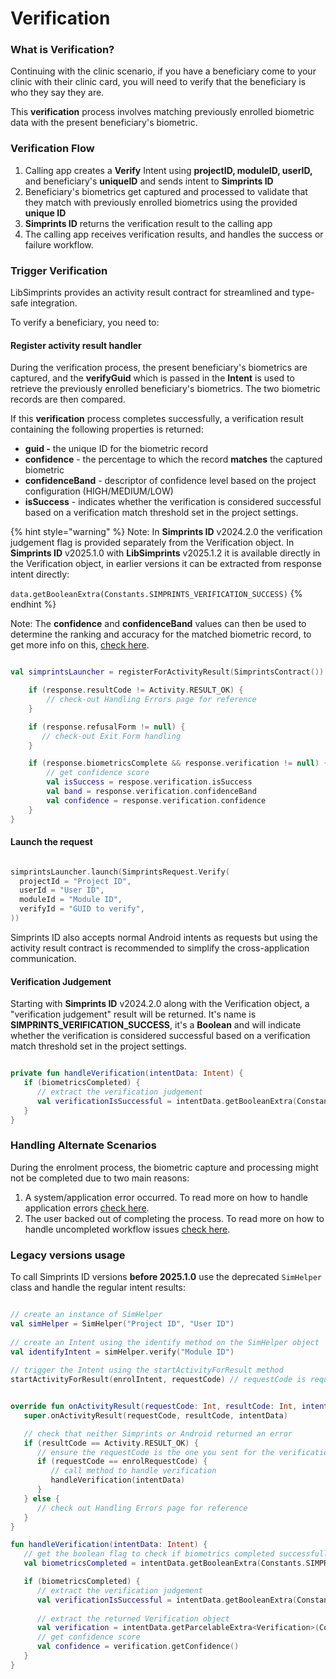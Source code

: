 # Verification

### What is Verification?

Continuing with the clinic scenario, if you have a beneficiary come to your clinic with their clinic card, you will need to verify that the beneficiary is who they say they are.

This **verification** process involves matching previously enrolled biometric data with the present beneficiary's biometric.

### Verification Flow

1. Calling app creates a **Verify** Intent using **projectID, moduleID, userID,** and beneficiary's **uniqueID** and sends intent to **Simprints ID**
2. Beneficiary's biometrics get captured and processed to validate that they match with previously enrolled biometrics using the provided **unique ID**
3. **Simprints ID** returns the verification result to the calling app
4. The calling app receives verification results, and handles the success or failure workflow.

### Trigger Verification

LibSimprints provides an activity result contract for streamlined and type-safe integration.&#x20;

To verify a beneficiary, you need to:&#x20;

#### Register activity result handler

During the verification process, the present beneficiary's biometrics are captured, and the **verifyGuid** which is passed in the **Intent** is used to retrieve the previously enrolled beneficiary's biometrics. The two biometric records are then compared.

If this **verification** process completes successfully, a verification result containing the following properties is returned:

* **guid -** the unique ID for the biometric record
* **confidence** - the percentage to which the record **matches** the captured biometric
* **confidenceBand** - descriptor of confidence level based on the project configuration (HIGH/MEDIUM/LOW)
* **isSuccess** - indicates whether the verification is considered successful based on a verification match threshold set in the project settings.

{% hint style="warning" %}
Note: In **Simprints ID** v2024.2.0 the verification judgement flag is provided separately from the Verification object. In  **Simprints ID** v2025.1.0 with **LibSimprints** v2025.1.2 it is available directly in the Verification object, in earlier versions it can be extracted from response intent directly:

`data.getBooleanExtra(Constants.SIMPRINTS_VERIFICATION_SUCCESS)`
{% endhint %}

Note: The **confidence** and **confidenceBand** values can then be used to determine the ranking and accuracy for the matched biometric record, to get more info on this, [check here](confidence-score-bands.md).

```kotlin

val simprintsLauncher = registerForActivityResult(SimprintsContract()) { response ->

    if (response.resultCode != Activity.RESULT_OK) {
        // check-out Handling Errors page for reference
    }

    if (response.refusalForm != null) {
       // check-out Exit Form handling
    }

    if (response.biometricsComplete && response.verification != null) {
        // get confidence score
        val isSuccess = respose.verification.isSuccess
        val band = response.verification.confidenceBand
        val confidence = response.verification.confidence
    }
}
```

#### Launch the request

```kotlin

simprintsLauncher.launch(SimprintsRequest.Verify(
  projectId = "Project ID", 
  userId = "User ID",
  moduleId = "Module ID",
  verifyId = "GUID to verify",
))
```

Simprints ID also accepts normal Android intents as requests but using the activity result contract is recommended to simplify the cross-application communication.&#x20;

#### Verification Judgement

Starting with **Simprints ID** v2024.2.0 along with the Verification object, a "verification judgement" result will be returned. It's name is **SIMPRINTS\_VERIFICATION\_SUCCESS**, it's a **Boolean** and will indicate whether the verification is considered successful based on a verification match threshold set in the project settings.

```kotlin

private fun handleVerification(intentData: Intent) {
   if (biometricsCompleted) {
      // extract the verification judgement
      val verificationIsSuccessful = intentData.getBooleanExtra(Constants.SIMPRINTS_VERIFICATION_SUCCESS);
   }
}
```

### Handling Alternate Scenarios

During the enrolment process, the biometric capture and processing might not be completed due to two main reasons:

1. A system/application error occurred. To read more on how to handle application errors [check here](handling-errors.md).
2. The user backed out of completing the process. To read more on how to handle uncompleted workflow issues [check here](exit-forms.md).

### Legacy versions usage

To call Simprints ID versions **before 2025.1.0** use the deprecated `SimHelper` class and handle the regular intent results:

```kotlin

// create an instance of SimHelper​
val simHelper = SimHelper("Project ID", "User ID")
​
// create an Intent using the identify method on the SimHelper object
val identifyIntent = simHelper.verify("Module ID")
​
// trigger the Intent using the startActivityForResult method​
startActivityForResult(enrolIntent, requestCode) // requestCode is required for Android intents
```

```kotlin

override fun onActivityResult(requestCode: Int, resultCode: Int, intentData: Intent) {
   super.onActivityResult(requestCode, resultCode, intentData)

   // check that neither Simprints or Android returned an error
   if (resultCode == Activity.RESULT_OK) {
      // ensure the requestCode is the one you sent for the verification request
      if (requestCode == enrolRequestCode) {
         // call method to handle verification
         handleVerification(intentData)
      }
   } else {
      // check out Handling Errors page for reference
   }
}

fun handleVerification(intentData: Intent) {
   // get the boolean flag to check if biometrics completed successfully
   val biometricsCompleted = intentData.getBooleanExtra(Constants.SIMPRINTS_BIOMETRICS_COMPLETE_CHECK)

   if (biometricsCompleted) {
      // extract the verification judgement
      val verificationIsSuccessful = intentData.getBooleanExtra(Constants.SIMPRINTS_VERIFICATION_SUCCESS)
   
      // extract the returned Verification object
      val verification = intentData.getParcelableExtra<Verification>(Constants.SIMPRINTS_VERIFICATION)
      // get confidence score
      val confidence = verification.getConfidence()
   }
}
```
